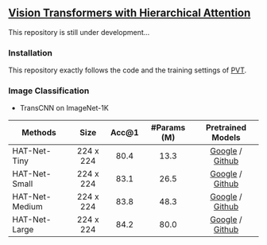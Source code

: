 ## [Vision Transformers with Hierarchical Attention](https://arxiv.org/abs/2106.03180)

This repository is still under development...


### Installation

This repository exactly follows the code and the training settings of [PVT](https://github.com/whai362/PVT).


### Image Classification

- TransCNN on ImageNet-1K

|     Methods     |   Size    | Acc@1 | #Params (M) |  Pretrained Models  |
|-----------------|:---------:|:-----:|:-----------:|:-----------------:|
|  HAT-Net-Tiny   | 224 x 224 |  80.4 |     13.3    | [Google](https://drive.google.com/file/d/1OwazUhr8awul-D07U-RQ-7Zl2o6Ki-zJ/view?usp=sharing) / [Github](https://github.com/yun-liu/TransCNN/releases/download/v1.0/TransCNN-Tiny.pth) |
|  HAT-Net-Small  | 224 x 224 |  83.1 |     26.5    | [Google](https://drive.google.com/file/d/1XLzseiHvaZKiMJ6Ec4BdmLW-gmb5cuq5/view?usp=sharing) / [Github](https://github.com/yun-liu/TransCNN/releases/download/v1.0/TransCNN-Small.pth) |
|  HAT-Net-Medium | 224 x 224 |  83.8 |     48.3    | [Google](https://drive.google.com/file/d/1OMuNIKDqISlxZcxvbuZerUc-ix_LYYUr/view?usp=sharing) / [Github](https://github.com/yun-liu/TransCNN/releases/download/v1.0/TransCNN-Medium.pth) |
|  HAT-Net-Large  | 224 x 224 |  84.2 |     80.0    | [Google](https://drive.google.com/file/d/12nRHmZqj3EVDuJA3Iq9E0vRP7ocaI7k3/view?usp=sharing) / [Github](https://github.com/yun-liu/TransCNN/releases/download/v1.0/TransCNN-Large.pth) |



